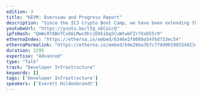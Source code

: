 ```yaml
---
edition: 3
title: "KEVM: Overview and Progress Report"
description: "Since the IC3 Crypto Boot Camp, we have been extending the KEVM semantics in several directions. At the time, we only supported the VMTests from the Ethereum Test Suite, it was somewhat difficult to write properties and proofs about programs in EVM, and EVM-PRIME was a simple demonstrative toy language. This session will cover the progress so far in addressing these issues, as well as our goals and intentions for the semantics moving forward. In particular, we are focused on providing tools to ease the process of writing and proving specifications about programs written in high-level languages. Everett Hildenbrandt is a CS PhD student at University of Illinois Urbana-Champaign studying formal methods and programming languages. He is focused on improving the scalability of symbolic reasoning for applications in both distributed and physical systems. In the context of blockchain systems, he is interested in formalizing the semantics of both the underlying languages used and the consensus protocols. To this end, he recently led the KEVM project which developed an executable mathematical model of the EVM in the K Framework."
youtubeUrl: "https://youtu.be/tIq_xECoicQ"
ipfsHash: "QmWvXT8BnTCx66LMwcXhcjDXkibq5CuWtwbFZr7XxD55r9"
ethernaIndex: "https://etherna.io/embed/6346e2f0080a54f6d733ec54"
ethernaPermalink: "https://etherna.io/embed/b9e2bba7b7c77dd0019933d4234b07bc9f4fb6da3b90795d4a8f50a7a2ceabd2"
duration: 1295
expertise: "Advanced"
type: "Talk"
track: "Developer Infrastructure"
keywords: []
tags: ['Developer Infrastructure']
speakers: ['Everett Hildenbrandt']
---
```


